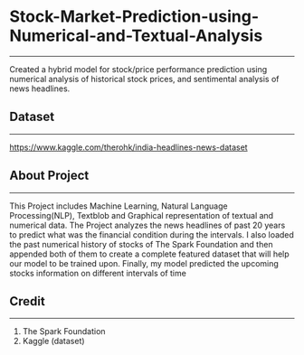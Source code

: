 # Stock-Market-Prediction-using-Numerical-and-Textual-Analysis
___________________________________________________________________________________

Created a hybrid model for stock/price performance prediction using numerical analysis of historical stock prices, and sentimental analysis of news headlines.

## Dataset
___________________________________________________________________________________

https://www.kaggle.com/therohk/india-headlines-news-dataset

## About Project
___________________________________________________________________________________

This Project includes Machine Learning, Natural Language Processing(NLP), Textblob and Graphical representation of textual and numerical data. The Project analyzes the news headlines of past 20 years to predict what was the financial condition during the intervals. I also loaded the past numerical history of stocks of The Spark Foundation and then appended both of them to create a complete featured dataset that will help our model to be trained upon. Finally, my model predicted the upcoming stocks information on different intervals of time

## Credit
___________________________________________________________________________________

1. The Spark Foundation
2. Kaggle (dataset)
